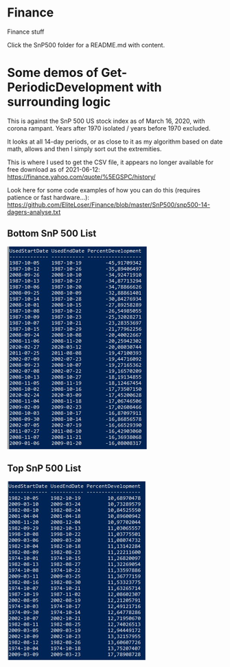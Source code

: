 # Finance
Finance stuff

Click the SnP500 folder for a README.md with content.

# Some demos of Get-PeriodicDevelopment with surrounding logic

This is against the SnP 500 US stock index as of March 16, 2020, with corona rampant. Years after 1970 isolated / years before 1970 excluded.

It looks at all 14-day periods, or as close to it as my algorithm based on date math, allows and then I simply sort out the extremities.

This is where I used to get the CSV file, it appears no longer available for free download as of 2021-06-12: https://finance.yahoo.com/quote/%5EGSPC/history/

Look here for some code examples of how you can do this (requires patience or fast hardware...): https://github.com/EliteLoser/Finance/blob/master/SnP500/snp500-14-dagers-analyse.txt

## Bottom SnP 500 List
![pic](/snp500-14-day-after-1970-bottom.jpg)

## Top SnP 500 List

![pic](/snp500-14-day-after-1970-top.jpg)
